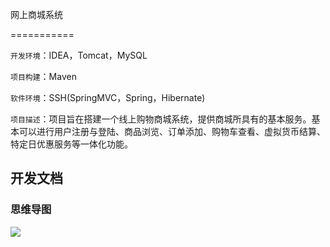 网上商城系统

===========

```开发环境```：IDEA，Tomcat，MySQL

```项目构建```：Maven

```软件环境```：SSH(SpringMVC，Spring，Hibernate) 

```项目描述```：项目旨在搭建一个线上购物商城系统，提供商城所具有的基本服务。基本可以进行用户注册与登陆、商品浏览、订单添加、购物车查看、虚拟货币结算、特定日优惠服务等一体化功能。

## 开发文档

### 思维导图

![](https://github.com/Joryun/MarkdownPhotos/blob/master/shop-photos/shop.png)